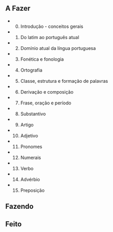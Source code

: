## A Fazer
- 00. Introdução - conceitos gerais  
- 01. Do latim ao português atual  
- 02. Domínio atual da língua portuguesa  
- 03. Fonética e fonologia  
- 04. Ortografia  
- 05. Classe, estrutura e formação de palavras  
- 06. Derivação e composição  
- 07. Frase, oração e período  
- 08. Substantivo  
- 09. Artigo  
- 10. Adjetivo  
- 11. Pronomes  
- 12. Numerais  
- 13. Verbo  
- 14. Advérbio  
- 15. Preposição  

## Fazendo

## Feito